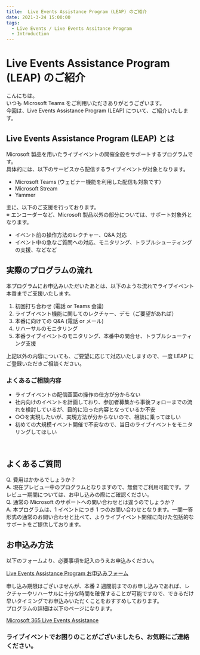 ```yaml
---
title:  Live Events Assistance Program (LEAP) のご紹介
date: 2021-3-24 15:00:00
tags:
  - Live Events / Live Events Assitance Program
  - Introduction
---
```



#  Live Events Assistance Program (LEAP) のご紹介

こんにちは。
<br>いつも Microsoft Teams をご利用いただきありがとうございます。
<br>今回は、Live Events Assistance Program (LEAP) について、ご紹介いたします。
<br>

## Live Events Assistance Program (LEAP) とは
Microsoft 製品を用いたライブイベントの開催全般をサポートするプログラムです。
<br>具体的には、以下のサービスから配信するライブイベントが対象となります。
- Microsoft Teams (ウェビナー機能を利用した配信も対象です）
- Microsoft Stream
- Yammer

主に、以下のご支援を行っております。
<br>※ エンコーダーなど、Microsoft 製品以外の部分については、サポート対象外となります。

 - イベント前の操作方法のレクチャー、Q&A 対応
 - イベント中の急なご質問への対応、モニタリング、トラブルシューティングの支援、などなど
 
## 実際のプログラムの流れ
本プログラムにお申込みいただいたあとは、以下のような流れでライブイベント本番までご支援いたします。

1. 初回打ち合わせ (電話 or Teams 会議)
2. ライブイベント機能に関してのレクチャー、デモ（ご要望があれば）
3. 本番に向けての Q&A (電話 or メール)
4. リハーサルのモニタリング
5. 本番ライブイベントのモニタリング、本番中の問合せ、トラブルシューティング支援

上記以外の内容についても、ご要望に応じて対応いたしますので、一度 LEAP にご登録いただきご相談ください。
<br>

### よくあるご相談内容
 - ライブイベントの配信画面の操作の仕方が分からない
 - 社内向けのイベントを計画しており、参加者募集から事後フォローまでの流れを検討しているが、目的に沿った内容となっているか不安
 - ○○を実現したいが、実現方法が分からないので、相談に乗ってほしい
 - 初めての大規模イベント開催で不安なので、当日のライブイベントをモニタリングしてほしい
<br>

## よくあるご質問
Q. 費用はかかるでしょうか？
<br>A. 現在プレビュー中のプログラムとなりますので、無償でご利用可能です。プレビュー期間については、お申し込みの際にご確認ください。
<br>
Q. 通常の Microsoft のサポートへの問い合わせとは違うのでしょうか？
<br>A. 本プログラムは、1 イベントにつき 1 つのお問い合わせとなります。一問一答形式の通常のお問い合わせと比べて、よりライブイベント開催に向けた包括的なサポートをご提供しております。
<br>

## お申込み方法
以下のフォームより、必要事項を記入のうえお申込みください。

[Live Events Assistance Program お申込みフォーム](https://forms.office.com/Pages/ResponsePage.aspx?id=v4j5cvGGr0GRqy180BHbRyDjDy_PXI5OtUv8Q_mW3a5UOUZYOTg2TjZMQzRSWTFUVFU4S0YyT1dORiQlQCN0PWcu)

申し込み期限はございませんが、本番 2 週間前までのお申し込みであれば、レクチャーやリハーサルに十分な時間を確保することが可能ですので、できるだけ早いタイミングでお申込みいただくことをおすすめしております。
<br>
プログラムの詳細は以下のページになります。

[Microsoft 365 Live Events Assistance](https://docs.microsoft.com/ja-jp/stream/live-events-assistance)



### ライブイベントでお困りのことがございましたら、お気軽にご連絡ください。






